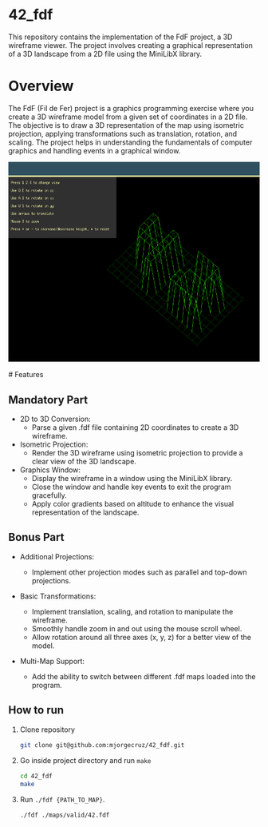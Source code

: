 # 42_fdf

This repository contains the implementation of the FdF project, a 3D wireframe viewer. The project involves creating a graphical representation of a 3D landscape from a 2D file using the MiniLibX library.

# Overview
The FdF (Fil de Fer) project is a graphics programming exercise where you create a 3D wireframe model from a given set of coordinates in a 2D file. The objective is to draw a 3D representation of the map using isometric projection, applying transformations such as translation, rotation, and scaling. The project helps in understanding the fundamentals of computer graphics and handling events in a graphical window.
<div align="center">
    
![pic](https://github.com/mjorgecruz/42_fdf/blob/main/Screenshot%20from%202024-09-23%2016-02-32.png)

</div>
# Features

## Mandatory Part

- 2D to 3D Conversion:
    - Parse a given .fdf file containing 2D coordinates to create a 3D wireframe.
- Isometric Projection:
    - Render the 3D wireframe using isometric projection to provide a clear view of the 3D landscape.
- Graphics Window:
    - Display the wireframe in a window using the MiniLibX library.
    - Close the window and handle key events to exit the program gracefully.
    - Apply color gradients based on altitude to enhance the visual representation of the landscape.

## Bonus Part

- Additional Projections:
    - Implement other projection modes such as parallel and top-down projections.
- Basic Transformations:
    - Implement translation, scaling, and rotation to manipulate the wireframe.
    - Smoothly handle zoom in and out using the mouse scroll wheel.
    - Allow rotation around all three axes (x, y, z) for a better view of the model.

- Multi-Map Support:
    - Add the ability to switch between different .fdf maps loaded into the program.

## How to run

1. Clone repository
    ```bash
    git clone git@github.com:mjorgecruz/42_fdf.git
    ```

2. Go inside project directory and run `make`
    ```bash
    cd 42_fdf
    make
    ```
3. Run `./fdf {PATH_TO_MAP}`.
     ```bash
    ./fdf ./maps/valid/42.fdf 
    ```
